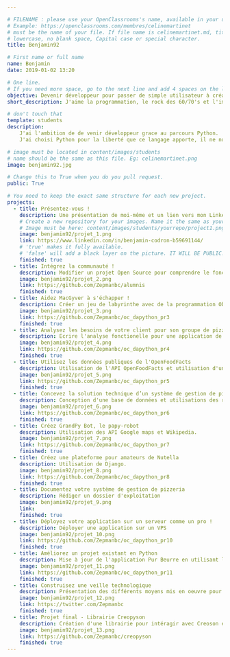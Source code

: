 ```yaml
---

# FILENAME : please use your OpenClassrooms's name, available in your url.
# Example: https://openclassrooms.com/membres/celinemartinet
# must be the name of your file. If file name is celinemartinet.md, title is celinemartinet.
# lowercase, no blank space, Capital case or special character.
title: Benjamin92

# First name or full name
name: Benjamin
date: 2019-01-02 13:20

# One line.
# If you need more space, go to the next line and add 4 spaces on the left, as in 'description'.
objective: Devenir développeur pour passer de simple utilisateur à créateur.
short_description: J'aime la programmation, le rock des 60/70's et l'impression 3D

# don't touch that
template: students
description:
    J'ai l'ambition de de venir développeur grace au parcours Python.
    J'ai choisi Python pour la liberté que ce langage apporte, il ne nous enferme pas dans le développement web et permet de faire vite et facilement beaucoups de projets de toutes tailles. J'espère, à la suite de cette formation, changer de boulot et faire quelquechose qui me permettra de m'éclater et ne pas avoir l'impression de travailler!

# image must be located in content/images/students
# name should be the same as this file. Eg: celinemartinet.png
image: benjamin92.jpg

# Change this to True when you do you pull request.
public: True

# You need to keep the exact same structure for each new project.
projects:
  - title: Présentez-vous !
    description: Une présentation de moi-même et un lien vers mon LinkedIn.
    # Create a new repository for your images. Name it the same as your nickname and profile picture.
    # Image must be here: content/images/students/yourrepo/project1.png
    image: benjamin92/projet_1.png
    link: https://www.linkedin.com/in/benjamin-codron-b59691144/
    # 'true' makes it fully available.
    # 'false' will add a black layer on the picture. IT WILL BE PUBLIC!
    finished: true
  - title: Intégrez la communauté !
    description: Modifier un projet Open Source pour comprendre le fonctionnement de Git, de Github et des pull requests. 
    image: benjamin92/projet_2.png
    link: https://github.com/Zepmanbc/alumnis
    finished: true
  - title: Aidez MacGyver à s'échapper !
    description: Créer un jeu de labyrinthe avec de la programmation Objet en Python.
    image: benjamin92/projet_3.png
    link: https://github.com/Zepmanbc/oc_dapython_pr3
    finished: true
  - title: Analysez les besoins de votre client pour son groupe de pizzerias
    description: Ecrire l'analyse fonctionelle pour une application de pizzeria.
    image: benjamin92/projet_4.png
    link: https://github.com/Zepmanbc/oc_dapython_pr4
    finished: true
  - title: Utilisez les données publiques de l'OpenFoodFacts
    description: Utilisation de l'API OpenFoodFacts et utilisation d'une base de données.
    image: benjamin92/projet_5.png
    link: https://github.com/Zepmanbc/oc_dapython_pr5
    finished: true
  - title: Concevez la solution technique d’un système de gestion de pizzeria
    description: Conception d'une base de données et utilisations des requêtes.
    image: benjamin92/projet_6.png
    link: https://github.com/Zepmanbc/oc_dapython_pr6
    finished: true
  - title: Créez GrandPy Bot, le papy-robot
    description: Utilisation des API Google maps et Wikipedia.
    image: benjamin92/projet_7.png
    link: https://github.com/Zepmanbc/oc_dapython_pr7
    finished: true
  - title: Créez une plateforme pour amateurs de Nutella
    description: Utilisation de Django.
    image: benjamin92/projet_8.png
    link: https://github.com/Zepmanbc/oc_dapython_pr8
    finished: true
  - title: Documentez votre système de gestion de pizzeria
    description: Rédiger un dossier d'exploitation
    image: benjamin92/projet_9.png
    link:
    finished: true
  - title: Déployez votre application sur un serveur comme un pro !
    description: Déployer une application sur un VPS
    image: benjamin92/projet_10.png
    link: https://github.com/Zepmanbc/oc_dapython_pr10
    finished: true
  - title: Améliorez un projet existant en Python	
    description: Mise à jour de l'application Pur Beurre en utilisant les issues sur Github
    image: benjamin92/projet_11.png
    link: https://github.com/Zepmanbc/oc_dapython_pr11
    finished: true
  - title: Construisez une veille technologique	
    description: Présentation des différents moyens mis en oeuvre pour se tenir à jour sur l'actualité et continuer à se former.
    image: benjamin92/projet_12.png
    link: https://twitter.com/Zepmanbc
    finished: true
  - title: Projet final - Librairie Creopyson	
    description: Création d'une librairie pour intéragir avec Creoson et le logiciel de 3D paramétrique Creo
    image: benjamin92/projet_13.png
    link: https://github.com/Zepmanbc/creopyson
    finished: true
---
```


